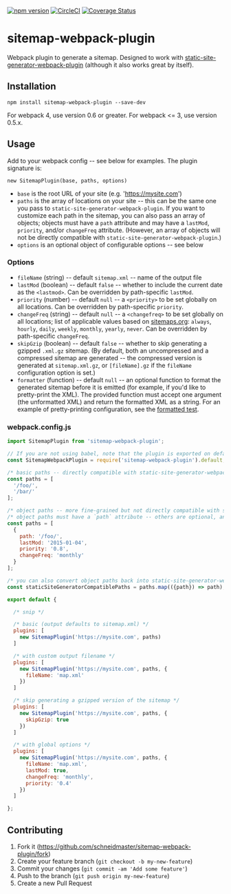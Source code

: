 [![npm version](https://badge.fury.io/js/sitemap-webpack-plugin.svg)](https://badge.fury.io/js/sitemap-webpack-plugin) [![CircleCI](https://circleci.com/gh/schneidmaster/sitemap-webpack-plugin.svg?style=shield)](https://circleci.com/gh/schneidmaster/sitemap-webpack-plugin) [![Coverage Status](https://coveralls.io/repos/github/schneidmaster/sitemap-webpack-plugin/badge.svg)](https://coveralls.io/github/schneidmaster/sitemap-webpack-plugin)

# sitemap-webpack-plugin

Webpack plugin to generate a sitemap. Designed to work with [static-site-generator-webpack-plugin](https://github.com/markdalgleish/static-site-generator-webpack-plugin/) (although it also works great by itself).

## Installation

    npm install sitemap-webpack-plugin --save-dev

For webpack 4, use version 0.6 or greater. For webpack <= 3, use version 0.5.x.

## Usage

Add to your webpack config -- see below for examples. The plugin signature is:

    new SitemapPlugin(base, paths, options)

* `base` is the root URL of your site (e.g. 'https://mysite.com')
* `paths` is the array of locations on your site -- this can be the same one you pass to `static-site-generator-webpack-plugin`. If you want to customize each path in the sitemap, you can also pass an array of objects; objects must have a `path` attribute and may have a `lastMod`, `priority`, and/or `changeFreq` attribute. (However, an array of objects will not be directly compatible with `static-site-generator-webpack-plugin`.)
* `options` is an optional object of configurable options -- see below

### Options

* `fileName` (string) -- default `sitemap.xml` -- name of the output file
* `lastMod` (boolean) -- default `false` -- whether to include the current date as the `<lastmod>`. Can be overridden by path-specific `lastMod`.
* `priority` (number) -- default `null` -- a `<priority>` to be set globally on all locations. Can be overridden by path-specific `priority`.
* `changeFreq` (string) -- default `null` -- a `<changefreq>` to be set globally on all locations; list of applicable values based on [sitemaps.org](http://www.sitemaps.org/protocol.html): `always`, `hourly`, `daily`, `weekly`, `monthly`, `yearly`, `never`. Can be overridden by path-specific `changeFreq`.
* `skipGzip` (boolean) -- default `false` -- whether to skip generating a gzipped `.xml.gz` sitemap. (By default, both an uncompressed and a compressed sitemap are generated -- the compressed version is generated at `sitemap.xml.gz`, or `[fileName].gz` if the `fileName` configuration option is set.)
* `formatter` (function) -- default `null` -- an optional function to format the generated sitemap before it is emitted (for example, if you'd like to pretty-print the XML). The provided function must accept one argument (the unformatted XML) and return the formatted XML as a string. For an example of pretty-printing configuration, see the [formatted test](https://github.com/schneidmaster/sitemap-webpack-plugin/blob/master/test/success-cases/formatted/webpack.config.js).

### webpack.config.js

```js
import SitemapPlugin from 'sitemap-webpack-plugin';

// If you are not using babel, note that the plugin is exported on default so you will need e.g. 
const SitemapWebpackPlugin = require('sitemap-webpack-plugin').default;

/* basic paths -- directly compatible with static-site-generator-webpack-plugin */
const paths = [
  '/foo/',
  '/bar/'
];

/* object paths -- more fine-grained but not directly compatible with static-site-generator-webpack-plugin */
/* object paths must have a `path` attribute -- others are optional, and fall back to global config (if any) */
const paths = [
  {
    path: '/foo/',
    lastMod: '2015-01-04',
    priority: '0.8',
    changeFreq: 'monthly'
  }
];

/* you can also convert object paths back into static-site-generator-webpack-plugin compatible paths */
const staticSiteGeneratorCompatiblePaths = paths.map(({path}) => path);

export default {

  /* snip */

  /* basic (output defaults to sitemap.xml) */
  plugins: [
    new SitemapPlugin('https://mysite.com', paths)
  ]

  /* with custom output filename */
  plugins: [
    new SitemapPlugin('https://mysite.com', paths, {
      fileName: 'map.xml'
    })
  ]

  /* skip generating a gzipped version of the sitemap */
  plugins: [
    new SitemapPlugin('https://mysite.com', paths, {
      skipGzip: true
    })
  ]

  /* with global options */
  plugins: [
    new SitemapPlugin('https://mysite.com', paths, {
      fileName: 'map.xml',
      lastMod: true,
      changeFreq: 'monthly',
      priority: '0.4'
    })
  ]

};
```

## Contributing

1. Fork it (https://github.com/schneidmaster/sitemap-webpack-plugin/fork)
2. Create your feature branch (`git checkout -b my-new-feature`)
3. Commit your changes (`git commit -am 'Add some feature'`)
4. Push to the branch (`git push origin my-new-feature`)
5. Create a new Pull Request
